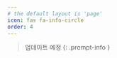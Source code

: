 ```yaml
---
# the default layout is 'page'
icon: fas fa-info-circle
order: 4
---
```


> 업데이트 예정
{: .prompt-info }
